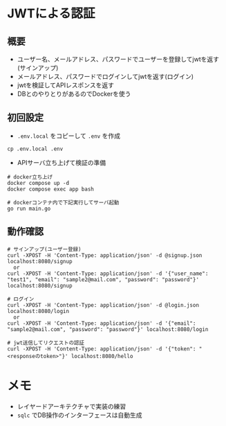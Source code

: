 # JWTによる認証
## 概要
- ユーザー名、メールアドレス、パスワードでユーザーを登録してjwtを返す(サインアップ)
- メールアドレス、パスワードでログインしてjwtを返す(ログイン)
- jwtを検証してAPIレスポンスを返す
- DBとのやりとりがあるのでDockerを使う

## 初回設定
- `.env.local` をコピーして `.env` を作成
```
cp .env.local .env
```
- APIサーバ立ち上げて検証の準備
```
# docker立ち上げ
docker compose up -d
docker compose exec app bash

# dockerコンテナ内で下記実行してサーバ起動
go run main.go
```

## 動作確認
```
# サインアップ(ユーザー登録)
curl -XPOST -H 'Content-Type: application/json' -d @signup.json localhost:8080/signup 
  or
curl -XPOST -H 'Content-Type: application/json' -d '{"user_name": "test1", "email": "sample2@mail.com", "password": "password"}' localhost:8080/signup

# ログイン
curl -XPOST -H 'Content-Type: application/json' -d @login.json localhost:8080/login
  or
curl -XPOST -H 'Content-Type: application/json' -d '{"email": "sample2@mail.com", "password": "password"}' localhost:8080/login

# jwt送信してリクエストの認証
curl -XPOST -H 'Content-Type: application/json' -d '{"token": "<responseのtoken>"}' localhost:8080/hello
```

# メモ
- レイヤードアーキテクチャで実装の練習
- `sqlc` でDB操作のインターフェースは自動生成
